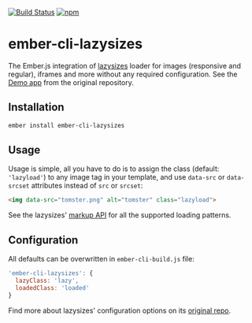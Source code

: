 [![Build Status](https://travis-ci.org/kaliber5/ember-cli-lazysizes.svg?branch=master)](https://travis-ci.org/kaliber5/ember-cli-lazysizes)
[![npm](https://img.shields.io/npm/v/ember-cli-lazysizes.svg)](http://npm.im/ember-cli-lazysizes)

# ember-cli-lazysizes

The Ember.js integration of [lazysizes](https://github.com/aFarkas/lazysizes) loader for images (responsive and regular), iframes and more without any required configuration. See the [Demo app](http://afarkas.github.io/lazysizes) from the original repository.

## Installation

```bash
ember install ember-cli-lazysizes
```

## Usage

Usage is simple, all you have to do is to assign the class (default: `'lazyload'`) to any image tag in your template,
and use `data-src` or `data-srcset` attributes instead of `src` or `srcset`:

```html
<img data-src="tomster.png" alt="tomster" class="lazyload">
```

See the lazysizes' [markup API](https://github.com/aFarkas/lazysizes#markup-api) for all the supported loading patterns.

## Configuration

All defaults can be overwritten in `ember-cli-build.js` file:

```js
'ember-cli-lazysizes': {
  lazyClass: 'lazy',
  loadedClass: 'loaded'
}
```

Find more about lazysizes' configuration options on its [original repo](https://github.com/aFarkas/lazysizes#js-api---options).
